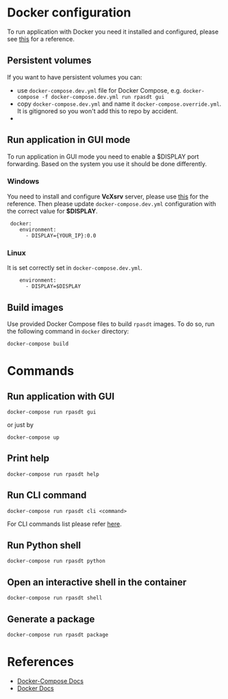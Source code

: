# Docker configuration
To run application with Docker you need it installed and configured, please see [this](https://docs.docker.com/engine/install/) for a reference.

## Persistent volumes
If you want to have persistent volumes you can:

* use `docker-compose.dev.yml` file for Docker Compose, e.g. `docker-compose -f docker-compose.dev.yml run rpasdt gui`
* copy `docker-compose.dev.yml` and name it `docker-compose.override.yml`.
  It is gitignored so you won't add this to repo by accident.
*
## Run application in GUI mode
To run application in GUI mode you need to enable a $DISPLAY port forwarding. Based on the system you use it should be done differently.

### Windows
You need to install and configure **VcXsrv** server, please use [this](https://dev.to/darksmile92/run-gui-app-in-linux-docker-container-on-windows-host-4kde) for the reference.
Then please update `docker-compose.dev.yml` configuration with the correct value for **$DISPLAY**.
```
 docker:
    environment:
      - DISPLAY={YOUR_IP}:0.0
```  
### Linux
It is set correctly set in `docker-compose.dev.yml`.
``` docker:
    environment:
      - DISPLAY=$DISPLAY
```
## Build images
Use provided Docker Compose files to build `rpasdt` images.
To do so, run the following command in `docker` directory:

```shell
docker-compose build
```
# Commands
## Run application with GUI
```
docker-compose run rpasdt gui
```
or just by
```
docker-compose up
```
## Print help
```
docker-compose run rpasdt help
```
## Run CLI command
```
docker-compose run rpasdt cli <command>
```
For CLI commands list please refer [here](cli.md).
## Run Python shell
```
docker-compose run rpasdt python
```

## Open an interactive shell in the container
```
docker-compose run rpasdt shell
```
## Generate a package
```
docker-compose run rpasdt package
```

# References

* [Docker-Compose Docs](https://docs.docker.com/compose/)
* [Docker Docs](https://docs.docker.com/)
